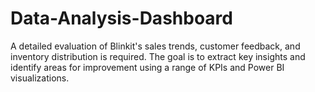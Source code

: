# Data-Analysis-Dashboard
A detailed evaluation of Blinkit's sales trends, customer feedback, and inventory distribution is required. The goal is to extract key insights and identify areas for improvement using a range of KPIs and Power BI visualizations.

